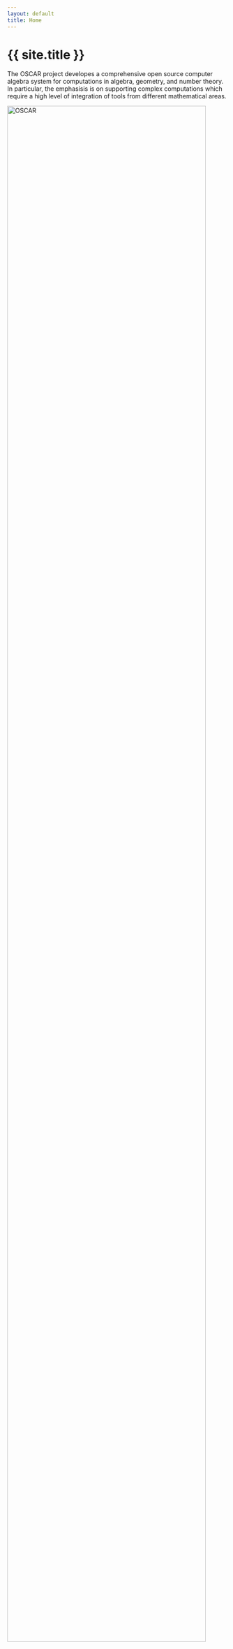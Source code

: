 ```yaml
---
layout: default
title: Home
---
```


# {{ site.title }}

The OSCAR project developes a comprehensive open source computer algebra
system for computations in algebra, geometry, and number theory. In particular,
the emphasisis is on supporting complex computations which require a high level
of integration of tools from different mathematical areas. 

 <img src="{{ site.baseurl }}public/oscar_main.svg" alt="OSCAR" width="95%" align="center">

The project builds on and extends the four corner stone systems

  * [GAP](https://www.gap-system.org/) - computational discrete algebra
  * [Singular](https://www.singular.uni-kl.de/) - commutative and non-commutative algebra, algebraic geometry
  * [Polymake](https://polymake.org/doku.php) - polyhedral geometry
  * Antic ([Hecke](https://github.com/thofma/Hecke.jl/), [Nemo](http://nemocas.org)) - number theory

as well as further libraries and packages. Its development, which is still at a very early stage, is supported
by the Deutsche Forschungsgemeinschaft DFG within the [Collaborative Research Center TRR 195](https://www.computeralgebra.de/sfb/).

See the [About]({{site.baseurl }}about) page for more information.

## Getting started

For examples, see the [Examples page]({{site.baseurl }}example), where pre-rendered notebooks showcase
selected things the software developed in the OSCAR project can already do.

To try OSCAR live from your browser, click on the [binder](https://mybinder.org) links on the Examples page.
At present, these will take a few minutes to load, as we 
currently still build some dependencies from source behind the scenes.

If you wish to contribute to the OSCAR development, see the [Installation page]({{site.baseurl }}install) for
instructions on how to build everything on a growing number of supported platforms.

Note that OSCAR has not reached a first public release yet, and its parts should be treated as
a technology preview. See the [News page]({{site.baseurl }}news) for announcements about OSCAR development.

## Stay informed

If you want to get notifications about news, new blog posts, or new examples, you can subscribe to
the [OSCAR blog atom feed]({{ site.baseurl }}feed-blog.xml), the [OSCAR news atom feed]({{ site.baseurl }}feed-news.xml),
or the [OSCAR examples atom feed]({{ site.baseurl }}feed-examples.xml).